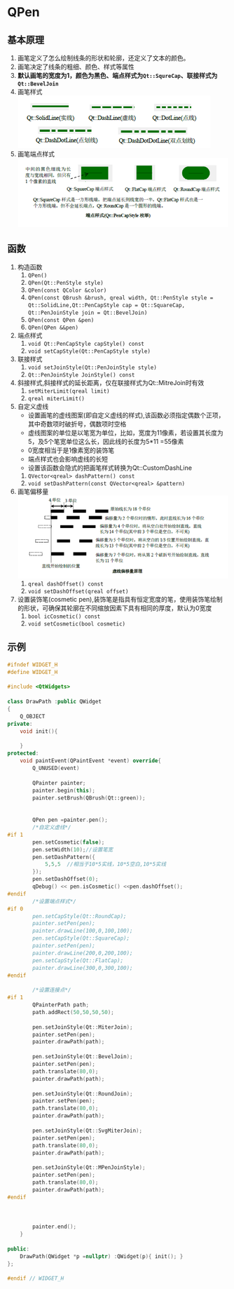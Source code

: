 # QPen

## 基本原理

1. 画笔定义了怎么绘制线条的形状和轮廓，还定义了文本的颜色。
2. 画笔决定了线条的粗细、颜色、样式等属性
3. **默认画笔的宽度为1，颜色为黑色、端点样式为`Qt::SqureCap`、联接样式为`Qt::BevelJoin`**
4. 画笔样式 <br> ![](images/画笔样式.png)
5. 画笔端点样式 <br> ![](images/画笔端点样式.png)


## 函数

1. 构造函数
   1. `QPen()`
   2. `QPen(Qt::PenStyle style)`
   3. `QPen(const QColor &color)`
   4. `QPen(const QBrush &brush, qreal width, Qt::PenStyle style = Qt::SolidLine,Qt::PenCapStyle cap = Qt::SquareCap, Qt::PenJoinStyle join = Qt::BevelJoin)`
   5. `QPen(const QPen &pen)`
   6. `QPen(QPen &&pen)`
2. 端点样式
   1. `void Qt::PenCapStyle capStyle() const`
   2. `void setCapStyle(Qt::PenCapStyle style)`
3. 联接样式
   1. `void setJoinStyle(Qt::PenJoinStyle style)`
   2. `Qt::PenJoinStyle JoinStyle() const`
4. 斜接样式,斜接样式的延长距离，仅在联接样式为Qt::MitreJoin时有效
   1. `setMiterLimit(qreal limit)`
   2. `qreal miterLimit()`
5. 自定义虚线 
   * 设置画笔的虚线图案(即自定义虚线的样式),该函数必须指定偶数个正项，其中奇数项时破折号，偶数项时空格
   * 虚线图案的单位是以笔宽为单位，比如，宽度为11像素，若设置其长度为5，及5个笔宽单位这么长，因此线的长度为5*11 =55像素
   * 0宽度相当于是1像素宽的装饰笔
   * 端点样式也会影响虚线的长短
   * 设置该函数会隐式的把画笔样式转换为Qt::CustomDashLine
   1. `QVector<qreal> dashPattern() const`
   2. `void setDashPattern(const QVector<qreal> &pattern)`
6. 画笔偏移量 <br> ![](images/虚线偏移量原理.png)
   1. `qreal dashOffset() const`
   2. `void setDashOffset(qreal offset)`
7. 设置装饰笔(cosmetic pen),装饰笔是指具有恒定宽度的笔，使用装饰笔绘制的形状，可确保其轮廓在不同缩放因素下具有相同的厚度，默认为0宽度
   1. `bool icCosmetic() const`
   2. `void setCosmetic(bool cosmetic)`

## 示例

```cpp
#ifndef WIDGET_H
#define WIDGET_H

#include <QtWidgets>

class DrawPath :public QWidget
{
    Q_OBJECT
private:
    void init(){

    }
protected:
    void paintEvent(QPaintEvent *event) override{
        Q_UNUSED(event)

        QPainter painter;
        painter.begin(this);
        painter.setBrush(QBrush(Qt::green));


        QPen pen =painter.pen();
        /*自定义虚线*/
#if 1
        pen.setCosmetic(false);
        pen.setWidth(10);//设置笔宽
        pen.setDashPattern({
            5,5,5  //相当于10*5实线，10*5空白,10*5实线
        });
        pen.setDashOffset(0);
        qDebug() << pen.isCosmetic() <<pen.dashOffset();
#endif
        /*设置端点样式*/
#if 0
        pen.setCapStyle(Qt::RoundCap);
        painter.setPen(pen);
        painter.drawLine(100,0,100,100);
        pen.setCapStyle(Qt::SquareCap);
        painter.setPen(pen);
        painter.drawLine(200,0,200,100);
        pen.setCapStyle(Qt::FlatCap);
        painter.drawLine(300,0,300,100);
#endif

        /*设置连接点*/
#if 1
        QPainterPath path;
        path.addRect(50,50,50,50);

        pen.setJoinStyle(Qt::MiterJoin);
        painter.setPen(pen);
        painter.drawPath(path);

        pen.setJoinStyle(Qt::BevelJoin);
        painter.setPen(pen);
        path.translate(80,0);
        painter.drawPath(path);

        pen.setJoinStyle(Qt::RoundJoin);
        painter.setPen(pen);
        path.translate(80,0);
        painter.drawPath(path);

        pen.setJoinStyle(Qt::SvgMiterJoin);
        painter.setPen(pen);
        path.translate(80,0);
        painter.drawPath(path);

        pen.setJoinStyle(Qt::MPenJoinStyle);
        painter.setPen(pen);
        path.translate(80,0);
        painter.drawPath(path);
#endif



        painter.end();
    }

public:
    DrawPath(QWidget *p =nullptr) :QWidget(p){ init(); }
};

#endif // WIDGET_H

```